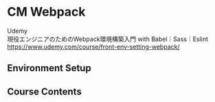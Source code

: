 # CM Webpack

Udemy  
現役エンジニアのためのWebpack環境構築入門 with Babel｜Sass｜Eslint  
https://www.udemy.com/course/front-env-setting-webpack/  


## Environment Setup


## Course Contents

